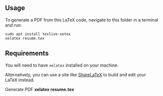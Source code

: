 ## Usage
To generate a PDF from this LaTeX code, navigate to this folder in a terminal and run:
```
sudo apt install texlive-xetex
xelatex resume.tex
```
## Requirements
You will need to have `xelatex` installed on your machine.

Alternatively, you can use a site like [ShareLaTeX](https://sharelatex.com) to build and edit your LaTeX instead.

Generate PDF **xelatex resume.tex** 
